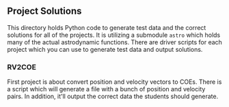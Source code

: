 ## Project Solutions

This directory holds Python code to generate test data and the correct solutions for all of the projects.
It is utilizing a submodule `astro` which holds many of the actual astrodynamic functions.
There are driver scripts for each project which you can use to generate test data and output solutions.

### RV2COE

First project is about convert position and velocity vectors to COEs.
There is a script which will generate a file with a bunch of position and velocity pairs. 
In addition, it'll output the correct data the students should generate.
